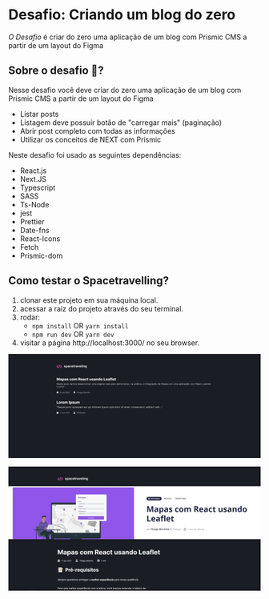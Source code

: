 # Desafio: Criando um blog do zero
*O Desafio* é criar do zero uma aplicação de um blog com Prismic CMS a partir de um layout do Figma

## Sobre o desafio 🚀?
Nesse desafio você deve criar do zero uma aplicação de um blog com Prismic CMS a partir de um layout do Figma

- Listar posts
- Listagem deve possuir botão de "carregar mais" (paginação)
- Abrir post completo com todas as informações
- Utilizar os conceitos de NEXT com Prismic

Neste desafio foi usado as seguintes dependências:

- React.js
- Next.JS
- Typescript
- SASS
- Ts-Node
- jest
- Prettier
- Date-fns
- React-Icons
- Fetch
- Prismic-dom

## Como testar o Spacetravelling?
1. clonar este projeto em sua máquina local.
2. acessar a raiz do projeto através do seu terminal.
3. rodar:
    - `npm install` OR `yarn install`
    - `npm run dev` OR `yarn dev`
5. visitar a página http://localhost:3000/ no seu browser.

![Application](https://raw.githubusercontent.com/paulinho68/ignite-reactjs-spacetravelling/master/assets/Screenshot_1.png)

![Application](https://raw.githubusercontent.com/paulinho68/ignite-reactjs-spacetravelling/master/assets/Screenshot_2.png)
